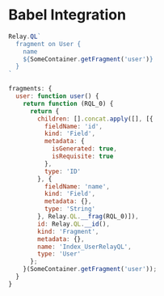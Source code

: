 # Babel Integration

```js
Relay.QL`
  fragment on User {
    name
    ${SomeContainer.getFragment('user')}
  }
`
```

```js
fragments: {
  user: function user() {
    return function (RQL_0) {
      return {
        children: [].concat.apply([], [{
          fieldName: 'id',
          kind: 'Field',
          metadata: {
            isGenerated: true,
            isRequisite: true
          },
          type: 'ID'
        }, {
          fieldName: 'name',
          kind: 'Field',
          metadata: {},
          type: 'String'
        }, Relay.QL.__frag(RQL_0)]),
        id: Relay.QL.__id(),
        kind: 'Fragment',
        metadata: {},
        name: 'Index_UserRelayQL',
        type: 'User'
      };
    }(SomeContainer.getFragment('user'));
  }
}
```

<!--
  * POJO
  * Concrete Nodes
  * Metadata from schema
    * singular/plural
    * connection
    * type
    * extra fields
  * id field example
    * isGenerated
    * isRequisite
    * do not pass extra fields to components
-->
